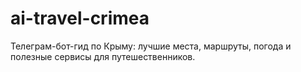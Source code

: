 # ai-travel-crimea
Телеграм-бот-гид по Крыму: лучшие места, маршруты, погода и полезные сервисы для путешественников.

